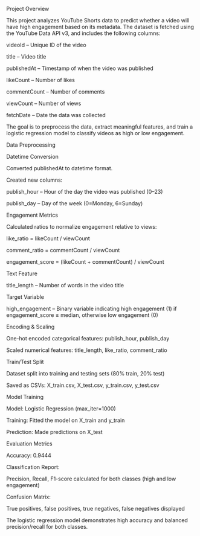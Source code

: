 Project Overview

This project analyzes YouTube Shorts data to predict whether a video will have high engagement based on its metadata. The dataset is fetched using the YouTube Data API v3, and includes the following columns:

videoId – Unique ID of the video

title – Video title

publishedAt – Timestamp of when the video was published

likeCount – Number of likes

commentCount – Number of comments

viewCount – Number of views

fetchDate – Date the data was collected

The goal is to preprocess the data, extract meaningful features, and train a logistic regression model to classify videos as high or low engagement.

Data Preprocessing

Datetime Conversion

Converted publishedAt to datetime format.

Created new columns:

publish_hour – Hour of the day the video was published (0–23)

publish_day – Day of the week (0=Monday, 6=Sunday)

Engagement Metrics

Calculated ratios to normalize engagement relative to views:

like_ratio = likeCount / viewCount

comment_ratio = commentCount / viewCount

engagement_score = (likeCount + commentCount) / viewCount

Text Feature

title_length – Number of words in the video title

Target Variable

high_engagement – Binary variable indicating high engagement (1) if engagement_score ≥ median, otherwise low engagement (0)

Encoding & Scaling

One-hot encoded categorical features: publish_hour, publish_day

Scaled numerical features: title_length, like_ratio, comment_ratio

Train/Test Split

Dataset split into training and testing sets (80% train, 20% test)

Saved as CSVs: X_train.csv, X_test.csv, y_train.csv, y_test.csv

Model Training

Model: Logistic Regression (max_iter=1000)

Training: Fitted the model on X_train and y_train

Prediction: Made predictions on X_test

Evaluation Metrics

Accuracy: 0.9444

Classification Report:

Precision, Recall, F1-score calculated for both classes (high and low engagement)

Confusion Matrix:

True positives, false positives, true negatives, false negatives displayed

The logistic regression model demonstrates high accuracy and balanced precision/recall for both classes.
